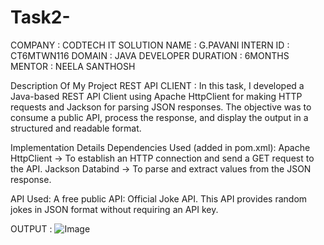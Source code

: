 # Task2-
COMPANY : CODTECH IT SOLUTION
NAME : G.PAVANI
INTERN ID : CT6MTWN116
DOMAIN : JAVA DEVELOPER
DURATION : 6MONTHS
MENTOR : NEELA SANTHOSH

Description Of My Project REST API CLIENT : In this task, I developed a Java-based REST API Client using Apache HttpClient for making HTTP requests and Jackson for parsing JSON responses.
The objective was to consume a public API, process the response, and display the output in a structured and readable format.

Implementation Details
Dependencies Used (added in pom.xml):
Apache HttpClient → To establish an HTTP connection and send a GET request to the API.
Jackson Databind → To parse and extract values from the JSON response.

API Used:
A free public API: Official Joke API. This API provides random jokes in JSON format without requiring an API key.

OUTPUT : ![Image](https://github.com/user-attachments/assets/44557ff4-c5ac-437e-b8e9-700f8ecc1f23)





